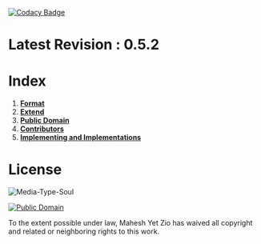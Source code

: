 [![Codacy Badge](https://api.codacy.com/project/badge/Grade/f5832fbcbe6145d8a9d6ebdd90b2118c)](https://app.codacy.com/gh/text-x-soul/text-x-soul?utm_source=github.com&utm_medium=referral&utm_content=text-x-soul/text-x-soul&utm_campaign=Badge_Grade_Dashboard)
# Latest Revision : 0.5.2
# Index
1. [**Format**](format.md)
2. [**Extend**](extend.md)
3. [**Public Domain**](LICENSE)
4. [**Contributors**](CONTRIBUTORS)
5. [**Implementing and Implementations**](IMPLEMENTATIONS.md)

# License
![Media-Type-Soul](https://github.com/text-x-soul/text-x-soul/blob/master/logo/soul.png?raw=true)

[![Public Domain](https://licensebuttons.net/p/mark/1.0/88x31.png)](https://creativecommons.org/publicdomain/zero/1.0)

To the extent possible under law, Mahesh Yet Zio has waived all copyright and related or neighboring rights to this work.

